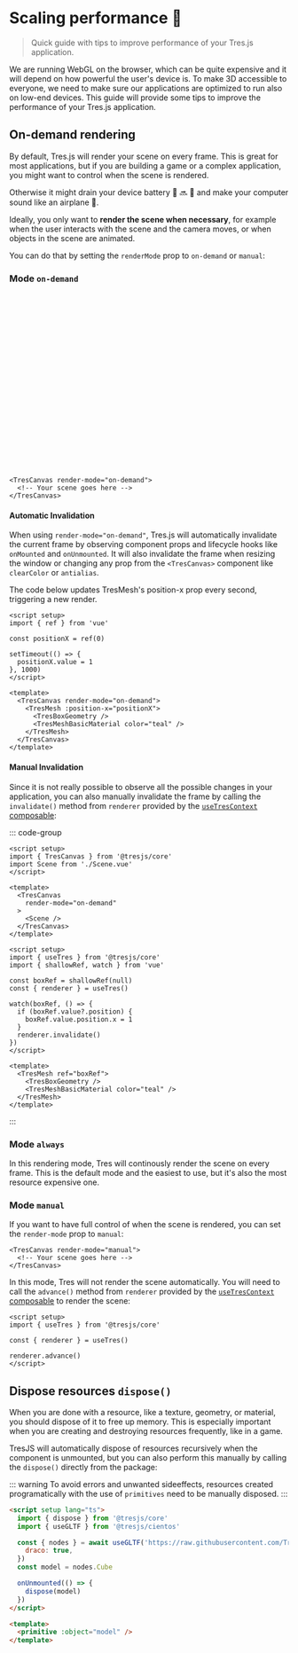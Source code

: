 # Scaling performance 🚀

> Quick guide with tips to improve performance of your Tres.js application.

We are running WebGL on the browser, which can be quite expensive and it will depend on how powerful the user's device is. To make 3D accessible to everyone, we need to make sure our applications are optimized to run also on low-end devices. This guide will provide some tips to improve the performance of your Tres.js application.

## On-demand rendering <Badge type="tip" text="^4.0.0" />

By default, Tres.js will render your scene on every frame. This is great for most applications, but if you are building a game or a complex application, you might want to control when the scene is rendered.

Otherwise it might drain your device battery 🔋 🔜 🪫 and make your computer sound like an airplane 🛫.

Ideally, you only want to **render the scene when necessary**, for example when the user interacts with the scene and the camera moves, or when objects in the scene are animated.

You can do that by setting the `renderMode` prop to `on-demand` or `manual`:

### Mode `on-demand`

<ClientOnly>
  <div style="position: relative; aspect-ratio: 16/9; height: auto; margin: 2rem 0; border-radius: 8px; overflow:hidden;">
    <onDemandRendering />
  </div>
</ClientOnly>

```vue
<TresCanvas render-mode="on-demand">
  <!-- Your scene goes here -->
</TresCanvas>
```

#### Automatic Invalidation

When using `render-mode="on-demand"`, Tres.js will automatically invalidate the current frame by observing component props and lifecycle hooks like `onMounted` and `onUnmounted`. It will also invalidate the frame when resizing the window or changing any prop from the `<TresCanvas>` component like `clearColor` or `antialias`.

The code below updates TresMesh's position-x prop every second, triggering a new render.

```vue
<script setup>
import { ref } from 'vue'

const positionX = ref(0)

setTimeout(() => {
  positionX.value = 1
}, 1000)
</script>

<template>
  <TresCanvas render-mode="on-demand">
    <TresMesh :position-x="positionX">
      <TresBoxGeometry />
      <TresMeshBasicMaterial color="teal" />
    </TresMesh>
  </TresCanvas>
</template>
```

#### Manual Invalidation

Since it is not really possible to observe all the possible changes in your application, you can also manually invalidate the frame by calling the `invalidate()` method from `renderer` provided by the [`useTresContext` composable](../api/composables.md#usetrescontext):

::: code-group

```vue [App.vue]
<script setup>
import { TresCanvas } from '@tresjs/core'
import Scene from './Scene.vue'
</script>

<template>
  <TresCanvas
    render-mode="on-demand"
  >
    <Scene />
  </TresCanvas>
</template>
```

```vue [Scene.vue]
<script setup>
import { useTres } from '@tresjs/core'
import { shallowRef, watch } from 'vue'

const boxRef = shallowRef(null)
const { renderer } = useTres()

watch(boxRef, () => {
  if (boxRef.value?.position) {
    boxRef.value.position.x = 1
  }
  renderer.invalidate()
})
</script>

<template>
  <TresMesh ref="boxRef">
    <TresBoxGeometry />
    <TresMeshBasicMaterial color="teal" />
  </TresMesh>
</template>
```

:::

### Mode `always`

In this rendering mode, Tres will continously render the scene on every frame. This is the default mode and the easiest to use, but it's also the most resource expensive one.

### Mode `manual`

If you want to have full control of when the scene is rendered, you can set the `render-mode` prop to `manual`:

```vue
<TresCanvas render-mode="manual">
  <!-- Your scene goes here -->
</TresCanvas>
```

In this mode, Tres will not render the scene automatically. You will need to call the `advance()` method from `renderer` provided by the [`useTresContext` composable](../api/composables.md#usetrescontext) to render the scene:

```vue
<script setup>
import { useTres } from '@tresjs/core'

const { renderer } = useTres()

renderer.advance()
</script>
```

## Dispose resources `dispose()` <Badge type="tip" text="^4.0.0" />

When you are done with a resource, like a texture, geometry, or material, you should dispose of it to free up memory. This is especially important when you are creating and destroying resources frequently, like in a game.

TresJS will automatically dispose of resources recursively when the component is unmounted, but you can also perform this manually by calling the `dispose()` directly from the package:

::: warning
To avoid errors and unwanted sideeffects, resources created programatically with the use of `primitives` need to be manually disposed.
:::

```html {2,12}
<script setup lang="ts">
  import { dispose } from '@tresjs/core'
  import { useGLTF } from '@tresjs/cientos'

  const { nodes } = await useGLTF('https://raw.githubusercontent.com/Tresjs/assets/main/models/gltf/blender-cube.glb', {
    draco: true,
  })
  const model = nodes.Cube

  onUnmounted(() => {
    dispose(model)
  })
</script>

<template>
  <primitive :object="model" />
</template>
```
